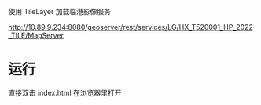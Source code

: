 使用 TileLayer 加载临港影像服务

http://10.89.9.234:8080/geoserver/rest/services/LG/HX_T520001_HP_2022_TILE/MapServer

# 运行

直接双击 index.html 在浏览器里打开
